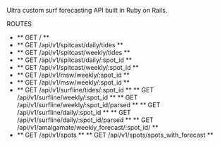 Ultra custom surf forecasting API built in Ruby on Rails.

ROUTES
- ** GET / **
- ** GET /api/v1/spitcast/daily/tides **
- ** GET /api/v1/spitcast/weekly/tides **
- ** GET /api/v1/spitcast/daily/:spot_id **
- ** GET /api/v1/spitcast/weekly/:spot_id **
- ** GET /api/v1/msw/weekly/:spot_id **
- ** GET /api/v1/msw/weekly/:spot_id **
- ** GET /api/v1/surfline/tides/:spot_id **
** GET /api/v1/surfline/weekly/:spot_id **
** GET /api/v1/surfline/weekly/:spot_id/parsed **
** GET /api/v1/surfline/daily/:spot_id **
** GET /api/v1/surfline/daily/:spot_id/parsed **
** GET /api/v1/amalgamate/weekly_forecast/:spot_id/ **
- ** GET /api/v1/spots **
** GET /api/v1/spots/spots_with_forecast **

